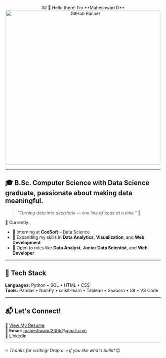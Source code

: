 <p align="center">
  ## 💫 Hello there! I'm **Maheshwari D** <br>
  <img src="https://i.pinimg.com/736x/62/12/1d/62121d1ee274c2d938f4d5fd94a68b7a.jpg" width="500" alt="GitHub Banner" />
</p>

--- 

## 🎓 **B.Sc. Computer Science with Data Science** graduate, passionate about making data meaningful.

> *“Turning data into decisions — one line of code at a time.”* 🚀

📍 Currently:
- 🤝 Interning at **CodSoft** – Data Science
- 🧠 Expanding my skills in **Data Analytics**, **Visualization**, and **Web Development**
- 💼 Open to roles like **Data Analyst**, **Junior Data Scientist**, and **Web Developer**

---

## 🧰 Tech Stack

**Languages:** Python • SQL • HTML • CSS  
**Tools:** Pandas • NumPy • scikit-learn • Tableau • Seaborn • Git • VS Code  

---

## 📬 Let's Connect!

📄 [View My Resume](#)  
📧 **Email:** maheshwarid2005@gmail.com  
🔗 [LinkedIn](https://www.linkedin.com/in/maheshwari-d-378aab325)  

---

⭐️ *Thanks for visiting! Drop a ⭐️ if you like what I build!* 😊
